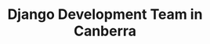 ---
title: Django Development Team in Canberra
permalink: /landings/locations/canberra/developer/django
technology: Django
location: Canberra
---